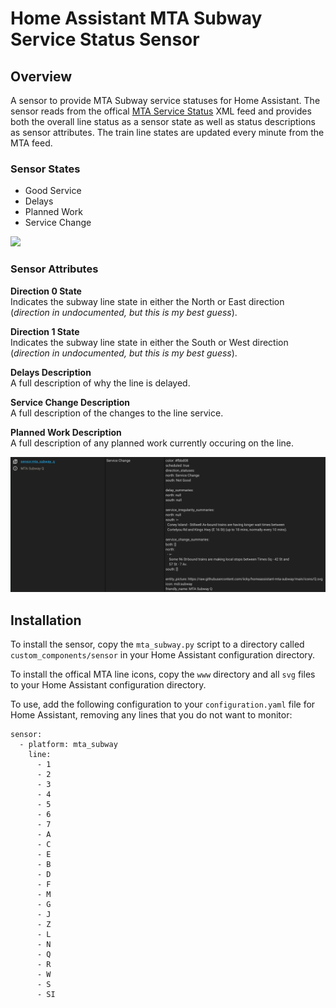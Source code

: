 # Home Assistant MTA Subway Service Status Sensor

## Overview

A sensor to provide MTA Subway service statuses for Home Assistant. The sensor reads from the offical [MTA Service Status](http://web.mta.info/status/ServiceStatusSubway.xml) XML feed and provides both the overall line status as a sensor state as well as status descriptions as sensor attributes. The train line states are updated every minute from the MTA feed.

### Sensor States
- Good Service
- Delays
- Planned Work
- Service Change

![](https://raw.githubusercontent.com/iicky/homeassistant-mta-subway/master/images/Subway%20Group%20Screen%20Shot.png)

### Sensor Attributes

**Direction 0 State**<br>
Indicates the subway line state in either the North or East direction (*direction in undocumented, but this is my best guess*).

**Direction 1 State**<br>
Indicates the subway line state in either the South or West direction (*direction in undocumented, but this is my best guess*).

**Delays Description**<br>
A full description of why the line is delayed.

**Service Change Description**<br>
A full description of the changes to the line service.

**Planned Work Description**<br>
A full description of any planned work currently occuring on the line.

![](https://raw.githubusercontent.com/iicky/homeassistant-mta-subway/master/images/Sensor%20States%20Screen%20Shot.png)

## Installation

To install the sensor, copy the `mta_subway.py` script to a directory called `custom_components/sensor` in your Home Assistant configuration directory.

To install the offical MTA line icons, copy the `www` directory and all `svg` files to your Home Assistant configuration directory.

To use, add the following configuration to your `configuration.yaml` file for Home Assistant, removing any lines that you do not want to monitor:

```
sensor:
  - platform: mta_subway
    line:
      - 1
      - 2
      - 3
      - 4
      - 5
      - 6
      - 7
      - A
      - C
      - E
      - B
      - D
      - F
      - M
      - G
      - J
      - Z
      - L
      - N
      - Q
      - R
      - W
      - S
      - SI
```
